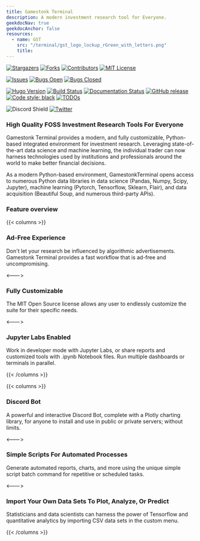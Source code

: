 ```yaml
---
title: Gamestonk Terminal
description: A modern investment research tool for Everyone.
geekdocNav: true
geekdocAnchor: false
resources:
  - name: GST
    src: "/terminal/gst_logo_lockup_rGreen_with_letters.png"
    title:
---
```


<!-- markdownlint-capture -->
<!-- markdownlint-disable MD033 -->

[![Stargazers][stars-shield]][stars-url]
[![Forks][forks-shield]][forks-url]
[![Contributors][contributors-shield]][contributors-url]
[![MIT License][license-shield]][license-url]

[![Issues][issues-shield]][issues-url]
[![Bugs Open][bugs-open-shield]][bugs-open-url]
[![Bugs Closed][bugs-closed-shield]][bugs-closed-url]

<span class="badge-placeholder">[![Hugo Version](https://img.shields.io/badge/hugo-0.83-blue.svg)](https://gohugo.io)</span>
[![Build Status](https://github.com/GamestonkTerminal/GamestonkTerminal/actions/workflows/test.yml/badge.svg?branch=master)](https://github.com/GamestonkTerminal/GamestonkTerminal/actions)
[![Documentation Status](https://readthedocs.org/projects/gamestonk-terminal/badge/?version=latest)](https://gamestonk-terminal.readthedocs.io/?badge=latest)
[![GitHub release](https://img.shields.io/github/release/GamestonkTerminal/GamestonkTerminal.svg?maxAge=3600)](https://github.com/GamestonkTerminal/GamestonkTerminal/releases)
[![Code style: black](https://img.shields.io/badge/code%20style-black-000000.svg)](https://github.com/psf/black)
[![TODOs](https://badgen.net/https/api.tickgit.com/badgen/github.com/GamestonkTerminal/GamestonkTerminal/main)](https://www.tickgit.com/browse?repo=github.com/GamestonkTerminal/GamestonkTerminal&branch=main)

![Discord Shield](https://discordapp.com/api/guilds/831165782750789672/widget.png?style=shield)
[![Twitter](https://img.shields.io/twitter/url/https/twitter.com/gamestonkt.svg?style=social&label=Follow%20%40gamestonkt)](https://twitter.com/gamestonkt)

<!-- markdownlint-restore -->

### **High Quality FOSS Investment Research Tools For Everyone**

<!--{{< img name="GST" lazy=false >}}-->

Gamestonk Terminal provides a modern, and fully customizable, Python-based integrated environment for investment research. Leveraging state-of-the-art data science and machine learning, the individual trader can now harness technologies used by institutions and professionals around the world to make better financial decisions.

As a modern Python-based environment, GamestonkTerminal opens access to numerous Python data libraries in data science (Pandas, Numpy, Scipy, Jupyter), machine learning (Pytorch, Tensorflow, Sklearn, Flair), and data acquisition (Beautiful Soup, and numerous third-party APIs).

### Feature overview

{{< columns >}}

### Ad-Free Experience

Don't let your research be influenced by algorithmic advertisements. Gamestonk Terminal provides a fast workflow that is ad-free and uncompromising.

<--->

### Fully Customizable

The MIT Open Source license allows any user to endlessly customize the suite for their specific needs.

<--->

### Jupyter Labs Enabled

Work in developer mode with Jupyter Labs, or share reports and customized tools with .ipynb Notebook files. Run multiple dashboards or terminals in parallel.

{{< /columns >}}

{{< columns >}}

### Discord Bot

A powerful and interactive Discord Bot, complete with a Plotly charting library, for anyone to install and use in public or private servers; without limits.

<--->

### Simple Scripts For Automated Processes

Generate automated reports, charts, and more using the unique simple script batch command for repetitive or scheduled tasks.

<--->

### Import Your Own Data Sets To Plot, Analyze, Or Predict

Statisticians and data scientists can harness the power of Tensorflow and quantitative analytics by importing CSV data sets in the custom menu.

{{< /columns >}}

[contributors-shield]: https://img.shields.io/github/contributors/GamestonkTerminal/GamestonkTerminal.svg?style=for-the-badge
[contributors-url]: https://github.com/GamestonkTerminal/GamestonkTerminal/graphs/contributors
[forks-shield]: https://img.shields.io/github/forks/GamestonkTerminal/GamestonkTerminal.svg?style=for-the-badge
[forks-url]: https://github.com/GamestonkTerminal/GamestonkTerminal/network/members
[stars-shield]: https://img.shields.io/github/stars/GamestonkTerminal/GamestonkTerminal.svg?style=for-the-badge
[stars-url]: https://github.com/GamestonkTerminal/GamestonkTerminal/stargazers
[issues-shield]: https://img.shields.io/github/issues/GamestonkTerminal/GamestonkTerminal.svg?style=for-the-badge&color=blue
[issues-url]: https://github.com/GamestonkTerminal/GamestonkTerminal/issues
[bugs-open-shield]: https://img.shields.io/github/issues/GamestonkTerminal/GamestonkTerminal/bug.svg?style=for-the-badge&color=yellow
[bugs-open-url]: https://github.com/GamestonkTerminal/GamestonkTerminal/issues?q=is%3Aissue+label%3Abug+is%3Aopen
[bugs-closed-shield]: https://img.shields.io/github/issues-closed/GamestonkTerminal/GamestonkTerminal/bug.svg?style=for-the-badge&color=success
[bugs-closed-url]: https://github.com/GamestonkTerminal/GamestonkTerminal/issues?q=is%3Aissue+label%3Abug+is%3Aclosed
[license-shield]: https://img.shields.io/github/license/GamestonkTerminal/GamestonkTerminal.svg?style=for-the-badge
[license-url]: https://github.com/GamestonkTerminal/GamestonkTerminal/blob/main/LICENSE.txt
